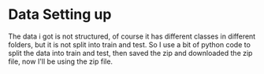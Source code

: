 # Data Setting up

The data i got is not structured, of course it has different classes in different folders, but it is not split into train and test. So I use a bit of python code to split the data into train and test, then saved the zip and downloaded the zip file, now I'll be using the zip file.
